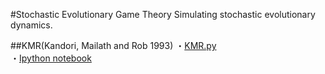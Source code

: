 #Stochastic Evolutionary Game Theory
Simulating stochastic evolutionary dynamics.

##KMR(Kandori, Mailath and Rob 1993)
・[KMR.py](https://github.com/ogaway/Game-Theory/blob/master/StochasticEvolution/KMR.py)  
・[Ipython notebook](http://nbviewer.ipython.org/github/ogaway/Game-Theory/blob/master/StochasticEvolution/KMR.ipynb)  
